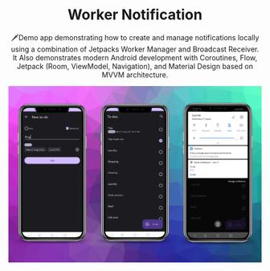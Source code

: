 <h1 align="center">Worker Notification</h1>

<p align="center">  
🗡️Demo app demonstrating how to create and manage notifications locally using a combination of Jetpacks Worker Manager and Broadcast Receiver. It Also demonstrates modern Android development with Coroutines, Flow, Jetpack (Room, ViewModel, Navigation), and Material Design based on MVVM architecture.
</p>

<p align="center">
<img src="/previews/screenshot.png"/>
</p>
 
